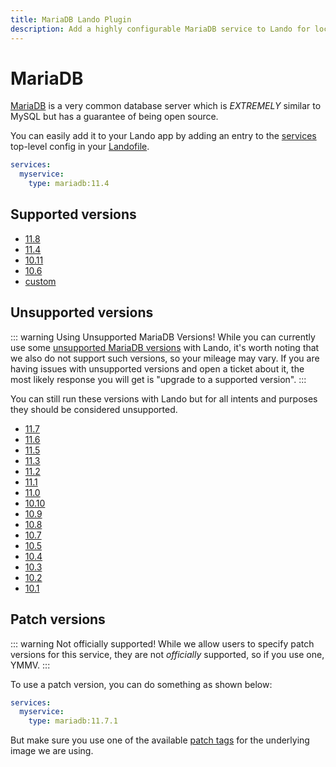 ```yaml
---
title: MariaDB Lando Plugin
description: Add a highly configurable MariaDB service to Lando for local development with all the power of Docker and Docker Compose.
---
```


# MariaDB

[MariaDB](https://mariadb.org/) is a very common database server which is *EXTREMELY* similar to MySQL but has a guarantee of being open source.

You can easily add it to your Lando app by adding an entry to the [services](https://docs.lando.dev/services/lando-3.html) top-level config in your [Landofile](https://docs.lando.dev/landofile).

```yaml
services:
  myservice:
    type: mariadb:11.4
```

## Supported versions

*   [11.8](https://hub.docker.com/r/bitnamilegacy/mariadb/tags?name=11.8.)
*   [11.4](https://hub.docker.com/r/bitnamilegacy/mariadb/tags?name=11.4.)
*   [10.11](https://hub.docker.com/r/bitnamilegacy/mariadb/tags?name=10.11.)
*   [10.6](https://hub.docker.com/r/bitnamilegacy/mariadb/tags?name=10.6.)
*   [custom](https://docs.lando.dev/services/lando-3.html#overrides)

## Unsupported versions

::: warning Using Unsupported MariaDB Versions!
While you can currently use some [unsupported MariaDB versions](https://endoflife.date/mariadb) with Lando, it's worth noting that we also do not support such versions, so your mileage may vary. If you are having issues with unsupported versions and open a ticket about it, the most likely response you will get is "upgrade to a supported version".
:::

You can still run these versions with Lando but for all intents and purposes they should be considered unsupported.


*   [11.7](https://hub.docker.com/r/bitnamilegacy/mariadb/tags?name=11.7.)
*   [11.6](https://hub.docker.com/r/bitnamilegacy/mariadb/tags?name=11.6.)
*   [11.5](https://hub.docker.com/r/bitnamilegacy/mariadb/tags?name=11.5.)
*   [11.3](https://hub.docker.com/r/bitnamilegacy/mariadb/tags?name=11.3.)
*   [11.2](https://hub.docker.com/r/bitnamilegacy/mariadb/tags?name=11.2.)
*   [11.1](https://hub.docker.com/r/bitnamilegacy/mariadb/tags?name=11.1.)
*   [11.0](https://hub.docker.com/r/bitnamilegacy/mariadb/tags?name=11.0.)
*   [10.10](https://hub.docker.com/r/bitnamilegacy/mariadb/tags?name=10.10.)
*   [10.9](https://hub.docker.com/r/bitnamilegacy/mariadb/tags?name=10.9.)
*   [10.8](https://hub.docker.com/r/bitnamilegacy/mariadb/tags?name=10.8.)
*   [10.7](https://hub.docker.com/r/bitnamilegacy/mariadb/tags?name=10.7.)
*   [10.5](https://hub.docker.com/r/bitnamilegacy/mariadb/tags?name=10.5.)
*   [10.4](https://hub.docker.com/r/bitnamilegacy/mariadb/tags?name=10.4.)
*   [10.3](https://hub.docker.com/r/bitnamilegacy/mariadb/tags?name=10.3.)
*   [10.2](https://hub.docker.com/r/bitnamilegacy/mariadb/tags?name=10.2.)
*   [10.1](https://hub.docker.com/r/bitnamilegacy/mariadb/tags?name=10.1.)

## Patch versions

::: warning Not officially supported!
While we allow users to specify patch versions for this service, they are not *officially* supported, so if you use one, YMMV.
:::

To use a patch version, you can do something as shown below:

```yaml
services:
  myservice:
    type: mariadb:11.7.1
```

But make sure you use one of the available [patch tags](https://hub.docker.com/r/bitnamilegacy/mariadb/tags) for the underlying image we are using.

